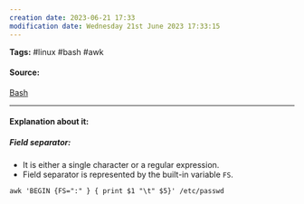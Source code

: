 ```yaml
---
creation date: 2023-06-21 17:33
modification date: Wednesday 21st June 2023 17:33:15
---
```


**Tags:** #linux #bash #awk 

#### Source:
[Bash](https://tldp.org/LDP/Bash-Beginners-Guide/html/sect_06_03.html)

--------------------------------------

#### Explanation about it:

##### Field separator:

* It is either a single character or a regular expression.
* Field separator is represented by the built-in variable `FS`.

```
awk 'BEGIN {FS=":" } { print $1 "\t" $5}' /etc/passwd
```

